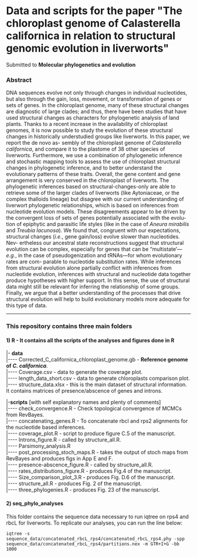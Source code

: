 # Data and scripts for the paper "The chloroplast genome of Calasterella californica in relation to structural genomic evolution in liverworts" 
Submitted to **Molecular phylogenetics and evolution**

### Abstract

DNA sequences evolve not only through changes in individual nucleotides,
but also through the gain, loss, movement, or transformation of genes or
sets of genes. In the chloroplast genome, many of these structural changes
are diagnostic of large clades; and thus, there have been studies that have
used structural changes as characters for phylogenetic analysis of land plants.
Thanks to a recent increase in the availability of chloroplast genomes, it is
now possible to study the evolution of these structural changes in historically
understudied groups like liverworts. In this paper, we report the de novo as-
sembly of the chloroplast genome of _Calasterella californica_, and compare
it to the plastome of 38 other species of liverworts. Furthermore, we use a
combination of phylogenetic inference and stochastic mapping tools to assess 
the use of chloroplast structural changes in phylogenetic inference, and
to better understand the evolutionary patterns of these traits. Overall, the
gene content and gene arrangement is very conserved in the chloroplast of
liverworts. The phylogenetic inferences based on structural-changes-only are
able to retrieve some of the larger clades of liverworts (like Aytoniaceae, or
the complex thalloids lineage) but disagree with our current understanding
of liverwort phylogenetic relationships, which is based on inferences from
nucleotide evolution models. These disagreements appear to be driven by
the convergent loss of sets of genes potentially associated with the evolu-
tion of epiphytic and parasitic life styles (like in the case of _Aneura mirabilis_
and _Treubia lacunosa_). We found that, congruent with our expectations,
structural changes (_i.e._, gene gain/loss) evolve slower than nucleotides. Nev-
ertheless our ancestral state reconstructions suggest that structural evolution
can be complex, especially for genes that can be “multistate’—_e.g._, in the
case of pseudogenization and tRNAs—for whom evolutionary rates are com-
parable to nucleotide substitution rates. While inferences from structural
evolution alone partially conflict with inferences from nucleotide evolution,
inferences with structural and nucleotide data together produce hypotheses
with higher support. In this sense, the use of structural data might still be
relevant for inferring the relationship of some groups. Finally, we argue that
a better understanding of the processes that drive structural evolution will
help to build evolutionary models more adequate for this type of data.


---

### This repository contains three main folders

#### 1) R - It contains all the scripts of the analyses and figures done in R

|- **data**  
|---- Corrected_C_californica_chloroplast_genome.gb - **Reference genome of _C. californica_**.  
|---- Coverage.csv - data to generate the coverage plot.  
|---- length_data_short.csv - data to generate chloroplasts comparison plot.  
|---- structure_data.xlsx - this is the main dataset of structural information. It contains matrices of presence/abscence of genes and introns.  
  
|-**scripts**  [with self explanatory names and plenty of comments]  
|---- check_convergence.R - Check topological convergence of MCMCs from RevBayes.  
|---- concatenating_genes.R - To concatenate rbcl and rps2 alignments for the nucleotide based inferences.  
|---- coverage_plot.R - script to produce figure C.5 of the manuscript.  
|---- Introns_figure.R - called by structure_all.R.  
|---- Parsimony_analysis.R  
|---- post_processing_stoch_maps.R - takes the output of stoch maps from RevBayes and produces figs in App E and F.  
|---- presence-abscence_figure.R - called by structure_all.R.  
|---- rates_distributions_figure.R - produces Fig.4 of the manuscript.  
|---- Size_comparison_plot_3.R - produces Fig. D.6 of the manuscript.  
|---- structure_all.R - produces Fig. 2 of the manuscript.  
|---- three_phylogenies.R - produces Fig. 23 of the manuscript.  


#### 2) seq_phylo_analyses 

This folder contains the sequence data necessary to run iqtree on rps4 and rbcL for liverworts. To replicate our analyses, you can run the line below:

`iqtree -s sequence_data/concatenated_rbcL_rps4/concatenated_rbcL_rps4.phy -spp sequence_data/concatenated_rbcL_rps4/partitions.nex -m GTR+I+G -bb 1000`